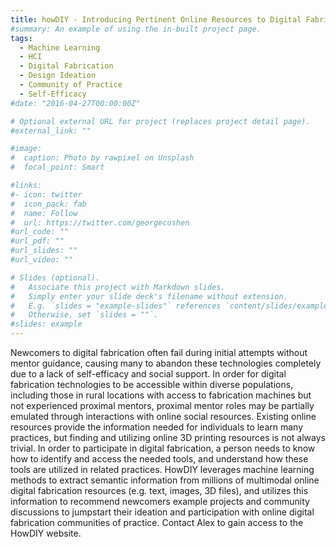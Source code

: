 ```yaml
---
title: howDIY - Introducing Pertinent Online Resources to Digital Fabrication Newcomers
#summary: An example of using the in-built project page.
tags:
  - Machine Learning
  - HCI
  - Digital Fabrication
  - Design Ideation
  - Community of Practice
  - Self-Efficacy
#date: "2016-04-27T00:00:00Z"

# Optional external URL for project (replaces project detail page).
#external_link: ""

#image:
#  caption: Photo by rawpixel on Unsplash
#  focal_point: Smart

#links:
#- icon: twitter
#  icon_pack: fab
#  name: Follow
#  url: https://twitter.com/georgecushen
#url_code: ""
#url_pdf: ""
#url_slides: ""
#url_video: ""

# Slides (optional).
#   Associate this project with Markdown slides.
#   Simply enter your slide deck's filename without extension.
#   E.g. `slides = "example-slides"` references `content/slides/example-slides.md`.
#   Otherwise, set `slides = ""`.
#slides: example
---
```


Newcomers to digital fabrication often fail during initial attempts without mentor guidance, causing many to abandon these technologies completely due to a lack of self-efficacy and social support. In order for digital fabrication technologies to be accessible within diverse populations, including those in rural locations with access to fabrication machines but not experienced proximal mentors, proximal mentor roles may be partially emulated through interactions with online social resources. Existing online resources provide the information needed for individuals to learn many practices, but finding and utilizing online 3D printing resources is not always trivial. In order to participate in digital fabrication, a person needs to know how to identify and access the needed tools, and understand how these tools are utilized in related practices. HowDIY leverages machine learning methods to extract semantic information from millions of multimodal online digital fabrication resources (e.g. text, images, 3D files), and utilizes this information to recommend newcomers example projects and community discussions to jumpstart their ideation and participation with online digital fabrication communities of practice. Contact Alex to gain access to the HowDIY website.
